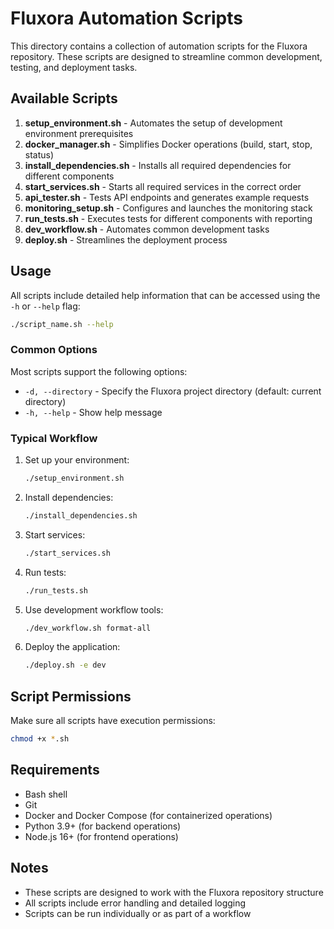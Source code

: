 # Fluxora Automation Scripts

This directory contains a collection of automation scripts for the Fluxora repository. These scripts are designed to streamline common development, testing, and deployment tasks.

## Available Scripts

1. **setup_environment.sh** - Automates the setup of development environment prerequisites
2. **docker_manager.sh** - Simplifies Docker operations (build, start, stop, status)
3. **install_dependencies.sh** - Installs all required dependencies for different components
4. **start_services.sh** - Starts all required services in the correct order
5. **api_tester.sh** - Tests API endpoints and generates example requests
6. **monitoring_setup.sh** - Configures and launches the monitoring stack
7. **run_tests.sh** - Executes tests for different components with reporting
8. **dev_workflow.sh** - Automates common development tasks
9. **deploy.sh** - Streamlines the deployment process

## Usage

All scripts include detailed help information that can be accessed using the `-h` or `--help` flag:

```bash
./script_name.sh --help
```

### Common Options

Most scripts support the following options:

- `-d, --directory` - Specify the Fluxora project directory (default: current directory)
- `-h, --help` - Show help message

### Typical Workflow

1. Set up your environment:
   ```bash
   ./setup_environment.sh
   ```

2. Install dependencies:
   ```bash
   ./install_dependencies.sh
   ```

3. Start services:
   ```bash
   ./start_services.sh
   ```

4. Run tests:
   ```bash
   ./run_tests.sh
   ```

5. Use development workflow tools:
   ```bash
   ./dev_workflow.sh format-all
   ```

6. Deploy the application:
   ```bash
   ./deploy.sh -e dev
   ```

## Script Permissions

Make sure all scripts have execution permissions:

```bash
chmod +x *.sh
```

## Requirements

- Bash shell
- Git
- Docker and Docker Compose (for containerized operations)
- Python 3.9+ (for backend operations)
- Node.js 16+ (for frontend operations)

## Notes

- These scripts are designed to work with the Fluxora repository structure
- All scripts include error handling and detailed logging
- Scripts can be run individually or as part of a workflow
